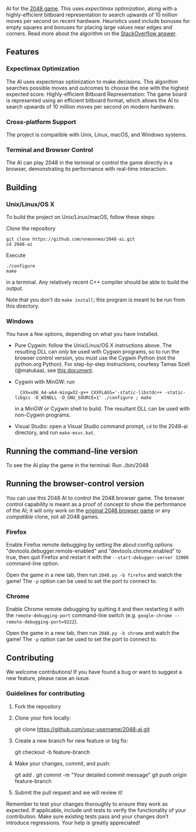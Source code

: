 AI for the [2048 game](http://gabrielecirulli.github.io/2048/). This uses *expectimax optimization*, along with a highly-efficient bitboard representation to search upwards of 10 million moves per second on recent hardware. Heuristics used include bonuses for empty squares and bonuses for placing large values near edges and corners. Read more about the algorithm on the [StackOverflow answer](https://stackoverflow.com/a/22498940/1204143).

## Features

### Expectimax Optimization
The AI uses expectimax optimization to make decisions. This algorithm searches possible moves and outcomes to choose the one with the highest expected score.
Highly-efficient Bitboard Representation: The game board is represented using an efficient bitboard format, which allows the AI to search upwards of 10 million moves per second on modern hardware.

### Cross-platform Support
The project is compatible with Unix, Linux, macOS, and Windows systems.

### Terminal and Browser Control
The AI can play 2048 in the terminal or control the game directly in a browser, demonstrating its performance with real-time interaction.

## Building

### Unix/Linux/OS X

To build the project on Unix/Linux/macOS, follow these steps:

Clone the repository

	git clone https://github.com/nneonneo/2048-ai.git
	cd 2048-ai

Execute

    ./configure
    make

in a terminal. Any relatively recent C++ compiler should be able to build the output.

Note that you don't do `make install`; this program is meant to be run from this directory.

### Windows

You have a few options, depending on what you have installed.

- Pure Cygwin: follow the Unix/Linux/OS X instructions above. The resulting DLL can *only* be used with Cygwin programs, so
to run the browser control version, you must use the Cygwin Python (not the python.org Python). For step-by-step instructions, courtesy Tamas Szell (@matukaa), see [this document](https://github.com/nneonneo/2048-ai/wiki/CygwinStepByStep.pdf).
- Cygwin with MinGW: run

        CXX=x86_64-w64-mingw32-g++ CXXFLAGS='-static-libstdc++ -static-libgcc -D_WINDLL -D_GNU_SOURCE=1' ./configure ; make

    in a MinGW or Cygwin shell to build. The resultant DLL can be used with non-Cygwin programs.
- Visual Studio: open a Visual Studio command prompt, `cd` to the 2048-ai directory, and run `make-msvc.bat`.

## Running the command-line version

To see the AI play the game in the terminal:
Run
	./bin/2048

## Running the browser-control version

You can use this 2048 AI to control the 2048 browser game. The browser control capability is meant as a proof of concept to show the performance of the AI; it will only work on the [original 2048 browser game](http://gabrielecirulli.github.io/2048/) or any *compatible* clone, not all 2048 games.

### Firefox

Enable Firefox remote debugging by setting the about:config options "devtools.debugger.remote-enabled" and "devtools.chrome.enabled" to true, then quit Firefox and restart it with the `--start-debugger-server 32000` command-line option.

Open the game in a new tab, then run `2048.py -b firefox` and watch the game! The `-p` option can be used to set the port to connect to.

### Chrome

Enable Chrome remote debugging by quitting it and then restarting it with the `remote-debugging-port` command-line switch (e.g. `google-chrome --remote-debugging-port=9222`).

Open the game in a new tab, then run `2048.py -b chrome` and watch the game! The `-p` option can be used to set the port to connect to.

## Contributing

We welcome contributions! If you have found a bug or want to suggest a new feature, please raise an issue.

### Guidelines for contributing

1. Fork the repository

2. Clone your fork locally:

	git clone https://github.com/your-username/2048-ai.git

3. Create a new branch for new feature or big fix:

	git checkout -b feature-branch

4. Make your changes, commit, and push:

	git add .
	git commit -m "Your detailed commit message"
	git push origin feature-branch

5. Submit the pull request and we will review it!

Remember to test your changes thoroughly to ensure they work as expected. If applicable, include unit tests to verify the functionality of your contribution. Make sure existing tests pass and your changes don’t introduce regressions. Your help is greatly appreciated!



